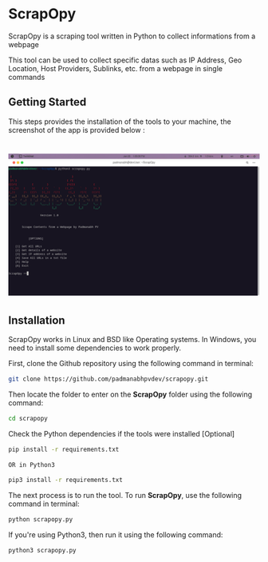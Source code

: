 # ScrapOpy
ScrapOpy is a scraping tool written in Python to collect informations from a webpage

This tool can be used to collect specific datas such as IP Address, Geo Location, Host Providers, Sublinks, etc. from a webpage in single commands 

## Getting Started
This steps provides the installation of the tools to your machine, the screenshot of the app is provided below :
# <img src="/images/scrnsht1.png">

## Installation
ScrapOpy works in Linux and BSD like Operating systems. In Windows, you need to install some dependencies to work properly.

First, clone the Github repository using the following command in terminal:
```bash
git clone https://github.com/padmanabhpvdev/scrapopy.git
```
Then locate the folder to enter on the **ScrapOpy** folder using the following command:
```bash
cd scrapopy
```
Check the Python dependencies if the tools were installed [Optional]
```bash
pip install -r requirements.txt
 ```
    OR in Python3
```bash
pip3 install -r requirements.txt
```
The next process is to run the tool. To run **ScrapOpy**, use the following command in terminal:
```bash
python scrapopy.py
```
If you're using Python3, then run it using the following command:
```bash
python3 scrapopy.py
```
